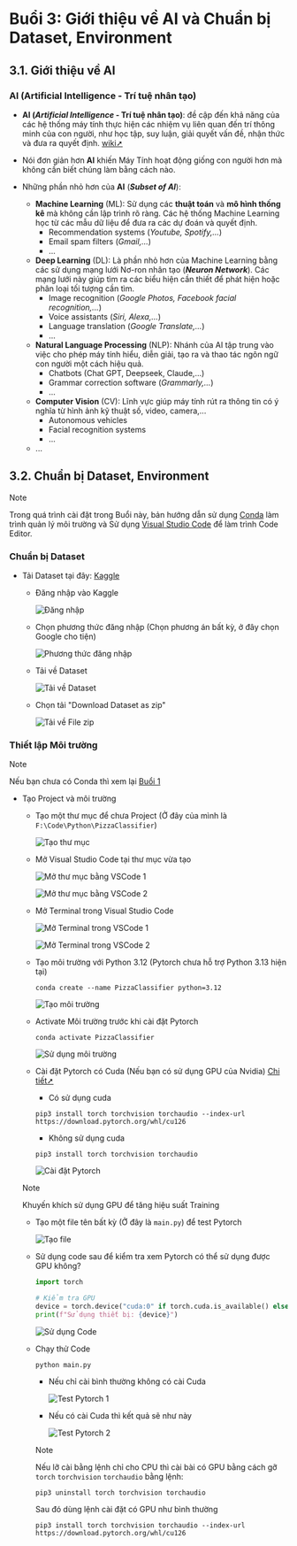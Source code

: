 # Buổi 3: Giới thiệu về AI và Chuẩn bị Dataset, Environment

## 3.1. Giới thiệu về AI

### AI (Artificial Intelligence - Trí tuệ nhân tạo)

- **AI (_Artificial Intelligence_ - Trí tuệ nhân tạo)**: đề cập đến khả năng của các hệ thống máy tính thực hiện các nhiệm vụ liên quan đến trí thông minh của con người, như học tập, suy luận, giải quyết vấn đề, nhận thức và đưa ra quyết định. [wiki➚](https://vi.wikipedia.org/wiki/Tr%C3%AD_tu%E1%BB%87_nh%C3%A2n_t%E1%BA%A1o)

- Nói đơn giản hơn **AI** khiến Máy Tính hoạt động giống con người hơn mà không cần biết chúng làm bằng cách nào.

- Những phần nhỏ hơn của **AI** (**_Subset of AI_**):
  - **Machine Learning** (ML): Sử dụng các **thuật toán** và **mô hình thống kê** mà không cần lập trình rõ ràng. Các hệ thống Machine Learning học từ các mẫu dữ liệu để đưa ra các dự đoán và quyết định.
    - Recommendation systems (_Youtube, Spotify,..._)
    - Email spam filters (_Gmail,..._)
    - ...
  - **Deep Learning** (DL): Là phần nhỏ hơn của Machine Learning bằng các sử dụng mạng lưới Nơ-ron nhân tạo (**_Neuron Network_**). Các mạng lưới này giúp tìm ra các biểu hiện cần thiết để phát hiện hoặc phân loại tối tượng cần tìm.
    - Image recognition (_Google Photos, Facebook facial recognition,..._)
    - Voice assistants (_Siri, Alexa,..._)
    - Language translation (_Google Translate,..._)
    - ...
  - **Natural Language Processing** (NLP): Nhánh của AI tập trung vào việc cho phép máy tính hiểu, diễn giải, tạo ra và thao tác ngôn ngữ con người một cách hiệu quả.
    - Chatbots (Chat GPT, Deepseek, Claude,...)
    - Grammar correction software (_Grammarly,..._)
    - ...
  - **Computer Vision** (CV): Lĩnh vực giúp máy tính rút ra thông tin có ý nghĩa từ hình ảnh kỹ thuật số, video, camera,...
    - Autonomous vehicles
    - Facial recognition systems
    - ...
  - ...

## 3.2. Chuẩn bị Dataset, Environment

> [!NOTE]
>
> Trong quá trình cài đặt trong Buổi này, bản hướng dẫn sử dụng [Conda](https://anaconda.org/) làm trình quản lý môi trường và Sử dụng [Visual Studio Code](https://code.visualstudio.com/) để làm trình Code Editor.

### Chuẩn bị Dataset

- Tải Dataset tại đây: [Kaggle](https://www.kaggle.com/datasets/carlosrunner/pizza-not-pizza)

  - Đăng nhập vào Kaggle

    ![Đăng nhập](Buổi%203%20Ảnh%201.png)

  - Chọn phương thức đăng nhập (Chọn phương án bất kỳ, ở đây chọn Google cho tiện)

    ![Phương thức đăng nhập](Buổi%203%20Ảnh%202.png)

  - Tải về Dataset

    ![Tải về Dataset](Buổi%203%20Ảnh%203.png)

  - Chọn tải "Download Dataset as zip"

    ![Tải về File zip](Buổi%203%20Ảnh%204.png)

### Thiết lập Môi trường

> [!NOTE]
>
> Nếu bạn chưa có Conda thì xem lại [Buổi 1](/Buổi%201/Buổi%201.md)

- Tạo Project và môi trường

  - Tạo một thư mục để chưa Project (Ở đây của mình là `F:\Code\Python\PizzaClassifier`)

    ![Tạo thư mục](Buổi%203%20Ảnh%205.png)

  - Mở Visual Studio Code tại thư mục vừa tạo

    ![Mở thư mục bằng VSCode 1](Buổi%203%20Ảnh%206.png)

    ![Mở thư mục bằng VSCode 2](Buổi%203%20Ảnh%207.png)

  - Mở Terminal trong Visual Studio Code

    ![Mở Terminal trong VSCode 1](Buổi%203%20Ảnh%208.png)

    ![Mở Terminal trong VSCode 2](Buổi%203%20Ảnh%209.png)

  - Tạo môi trường với Python 3.12 (Pytorch chưa hỗ trợ Python 3.13 hiện tại)

    ```
    conda create --name PizzaClassifier python=3.12
    ```

    ![Tạo môi trường](Buổi%203%20Ảnh%2010.gif)

  - Activate Môi trường trước khi cài đặt Pytorch

    ```
    conda activate PizzaClassifier
    ```

    ![Sử dụng môi trường](Buổi%203%20Ảnh%2011.gif)

  - Cài đặt Pytorch có Cuda (Nếu bạn có sử dụng GPU của Nvidia) [Chi tiết➚](https://pytorch.org/#:~:text=and%20easy%20scaling.-,INSTALL%20PYTORCH,-Select%20your%20preferences)

    - Có sử dụng cuda

    ```
    pip3 install torch torchvision torchaudio --index-url https://download.pytorch.org/whl/cu126
    ```

    - Không sử dụng cuda

    ```
    pip3 install torch torchvision torchaudio
    ```

    ![Cài đặt Pytorch](Buổi%203%20Ảnh%2012.gif)

  > [!NOTE]
  >
  > Khuyến khích sử dụng GPU để tăng hiệu suất Training

  - Tạo một file tên bất kỳ (Ở đây là `main.py`) để test Pytorch

    ![Tạo file](Buổi%203%20Ảnh%2013.png)

  - Sử dụng code sau để kiểm tra xem Pytorch có thể sử dụng được GPU không?

    ```python
    import torch

    # Kiểm tra GPU
    device = torch.device("cuda:0" if torch.cuda.is_available() else "cpu")
    print(f"Sử dụng thiết bị: {device}")
    ```

    ![Sử dụng Code](Buổi%203%20Ảnh%2014.png)

  - Chạy thử Code

    ```
    python main.py
    ```

    - Nếu chỉ cài bình thường không có cài Cuda

      ![Test Pytorch 1](Buổi%203%20Ảnh%2015.gif)

    - Nếu có cài Cuda thì kết quả sẽ như này

      ![Test Pytorch 2](Buổi%203%20Ảnh%2016.png)

    > [!NOTE]
    >
    > Nếu lỡ cài bằng lệnh chỉ cho CPU thì cài bài có GPU bằng cách gỡ `torch` `torchvision` `torchaudio` bằng lệnh:
    >
    > ```
    > pip3 uninstall torch torchvision torchaudio
    > ```
    >
    > Sau đó dùng lệnh cài đặt có GPU như bình thường
    >
    > ```
    > pip3 install torch torchvision torchaudio --index-url https://download.pytorch.org/whl/cu126
    > ```
